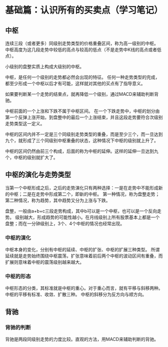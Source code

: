 # 基础篇：认识所有的买卖点（学习笔记）

## 中枢

连续三段（或者更多）同级别走势类型的价格重叠区间，称为高一级别的中枢。
中枢高度为这几段走势中较低的高点与较高的低点（不是走势中K线的高点或者低点）。

小级别的盘整实质上构成大级别的中枢。

中枢，是任何一个级别的走势都必然会出现的特征。
任何一种走势类型的完成，都至少形成一个中枢以后才有可能，这样就对其他的买点有了指导意义。

如果要判断某一个走势的结束点，就再降低一个级别，通过MACD来辅助判断背驰。

中枢前面的一个上涨和下跌不属于中枢区间。
在一个下跌走势中，中枢的划分由第一个反弹上涨开始，到盘整中的最后一个上涨结束，并且这段走势要符合次级别走势类型这一定义。

中枢的区间内并不一定是三个同级别走势类型的重叠，而是至少三个，而一旦达到九个，就形成了三个同级别中枢重叠的状态，这种情况下中枢的级别就上升了。

中枢的区间仍然由前三个构成，后面的称为中枢的延伸。这样的延伸一旦达到九个，中枢的级别就扩大了。

## 中枢的演化与走势类型

当第一个中枢形成之后，之后的走势演化只有两种选择：一是在走势中不能形成新的中枢；二是在走势中形成第二个，即新的中枢。
第一种情况，称为盘整走势；第二种情况，称为趋势，其中趋势又分为上涨与下跌。

盘整，一般由a+b+c三段走势构成，其中b可以是一个中枢，也可以是一个反向走势。
级别越大，形成趋势的可能性越小。在月线级别上所有股票基本上都是一个盘整；而在一分钟级别上，3个、4个中枢的情况也经常出现。

### 中枢的演化

中枢本身的变化，分别有中枢的延续、中枢的扩张、中枢的扩展三种类型。
所谓延续就是走势始终围绕中枢震荡，扩张意味着前后两个中枢的波动区间有重叠，而扩展则意味着中枢的震荡级别越来越大。

### 中枢的形态

中枢形态的分类，其标准就是中枢的重心。对于重心而言，就有平移与斜移两种。
中枢的平移有标准、收敛、扩散三种。
中枢的斜移分为反方向与顺方向。

## 背驰

### 背驰的判断

背驰是两段同级别走势的力度比较。直观的方法，用MACD来辅助判断的背驰。


